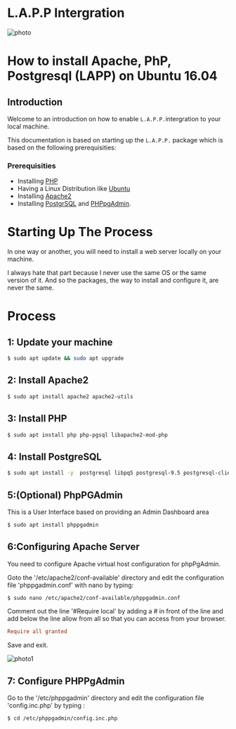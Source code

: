 L.A.P.P Intergration
==========================

![photo](https://cdn-images-1.medium.com/max/1000/1*Vb2C19KbtkmfD7XAMSAcPA.png)

# How to install Apache, PhP, Postgresql (LAPP) on Ubuntu 16.04

## Introduction

Welcome to an introduction on how to enable `L.A.P.P.`intergration to your local machine.

This documentation is based on starting up the `L.A.P.P.` package which is based on the following prerequisities:

### Prerequisities

+ Installing [PHP]()
+ Having a Linux Distribution like [Ubuntu]()
+ Installing [Apache2]()
+ Installing [PostgrSQL]() and [PHPpgAdmin]().

# Starting Up The Process

In one way or another, you will need to install a web server locally on your machine. 

I always hate that part because I never use the same OS or the same version of it. And so the packages, the way to install and configure it, are never the same. 

# Process

## 1: Update your machine

```bash
$ sudo apt update && sudo apt upgrade
```

## 2: Install Apache2

```bash
$ sudo apt install apache2 apache2-utils
```

## 3: Install PHP

```bash
$ sudo apt install php php-pgsql libapache2-mod-php
```

## 4: Install PostgreSQL

```bash
$ sudo apt install -y  postgresql libpq5 postgresql-9.5 postgresql-client-9.5 postgresql-client-common postgresql-contrib
```

## 5:(Optional) PhpPGAdmin

This is a User Interface based on providing an Admin Dashboard area

```bash
$ sudo apt install phppgadmin
```

## 6:Configuring Apache Server

You need to configure Apache virtual host configuration for phpPgAdmin.

Goto the '/etc/apache2/conf-available' directory and edit the configuration file 'phppgadmin.conf' with nano by typing:

```bash
$ sudo nano /etc/apache2/conf-available/phppgadmin.conf
```

Comment out the line '#Require local' by adding a # in front of the line and add below the line allow from all so that you can access from your browser.

```conf
Require all granted
```

Save and exit.

![photo1](https://www.howtoforge.com/images/how_to_install_postgresql_and_phppgadmin_on_ubuntu_1804/2.png)

## 7: Configure PHPPgAdmin

Go to the '/etc/phppgadmin' directory and edit the configuration file 'config.inc.php' by typing :

```bash
$ cd /etc/phppgadmin/config.inc.php
```